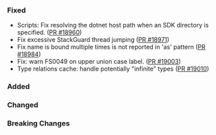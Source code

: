 ### Fixed

* Scripts: Fix resolving the dotnet host path when an SDK directory is specified. ([PR #18960](https://github.com/dotnet/fsharp/pull/18960))
* Fix excessive StackGuard thread jumping ([PR #18971](https://github.com/dotnet/fsharp/pull/18971))
* Fix name is bound multiple times is not reported in 'as' pattern ([PR #18984](https://github.com/dotnet/fsharp/pull/18984))
* Fix: warn FS0049 on upper union case label. ([PR #19003](https://github.com/dotnet/fsharp/pull/19003))
* Type relations cache: handle potentially "infinite" types ([PR #19010](https://github.com/dotnet/fsharp/pull/19010))  

### Added

### Changed

### Breaking Changes